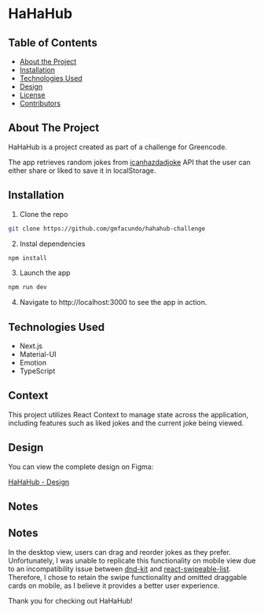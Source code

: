 # HaHaHub

## Table of Contents

- [About the Project](#about-the-project)
- [Installation](#installation)
- [Technologies Used](#technologies-used)
- [Design](#design)
- [License](#license)
- [Contributors](#contributors-)

## About The Project

HaHaHub is a project created as part of a challenge for Greencode.

The app retrieves random jokes from [icanhazdadjoke](https://icanhazdadjoke.com/) API that the user can either share or liked to save it in localStorage.

## Installation

1. Clone the repo

```sh
git clone https://github.com/gmfacundo/hahahub-challenge
```

2. Instal dependencies

```sh
npm install
```

3. Launch the app

```sh
npm run dev
```

4. Navigate to http://localhost:3000 to see the app in action.

## Technologies Used

- Next.js
- Material-UI
- Emotion
- TypeScript

## Context

This project utilizes React Context to manage state across the application, including features such as liked jokes and the current joke being viewed.

## Design

You can view the complete design on Figma:

[HaHaHub - Design](https://www.figma.com/design/e33XvmyyMqOwWJsZy2FNWT/HaHaHub?t=BUS93CKRdxOhsocU-7)

## Notes

## Notes

In the desktop view, users can drag and reorder jokes as they prefer. Unfortunately, I was unable to replicate this functionality on mobile view due to an incompatibility issue between [dnd-kit](https://docs.dndkit.com/) and [react-swipeable-list](https://github.com/marekrozmus/react-swipeable-list). Therefore, I chose to retain the swipe functionality and omitted draggable cards on mobile, as I believe it provides a better user experience.

Thank you for checking out HaHaHub!
